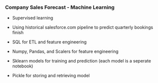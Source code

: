 ### Company Sales Forecast - Machine Learning

- Supervised learning

- Using historical salesforce.com pipeline to predict quarterly bookings finish

- SQL for ETL and feature engineering

- Numpy, Pandas, and Scalers for feature engineering

- Sklearn models for training and prediction (each model is a seperate notebook)

- Pickle for storing and retrieving model

